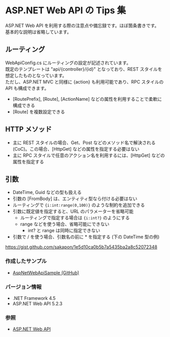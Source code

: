 # ASP.NET Web API の Tips 集
ASP.NET Web API を利用する際の注意点や備忘録です。ほぼ箇条書きです。  
基本的な説明は省略しています。

## ルーティング
WebApiConfig.cs にルーティングの設定が記述されています。  
既定のテンプレートは "api/{controller}/{id}" となっており、REST スタイルを想定したものとなっています。  
ただし、ASP.NET MVC と同様に {action} も利用可能であり、RPC スタイルの API も構成できます。

- [RoutePrefix], [Route], [ActionName] などの属性を利用することで柔軟に構成できる
- [Route] を複数設定できる

## HTTP メソッド
- 主に REST スタイルの場合、Get、Post などのメソッド名で解決される (CoC)。この場合、[HttpGet] などの属性を指定する必要はない
- 主に RPC スタイルで任意のアクション名を利用するには、[HttpGet] などの属性を指定する

## 引数
- DateTime, Guid などの型も扱える
- 引数の [FromBody] は、エンティティ型なら付ける必要はない
- ルーティングで `{i:int:range(0,100)}` のような制約を追加できる
- 引数に既定値を指定すると、URL のパラメーターを省略可能
  - ルーティングで指定する場合は `{i:int?}` のようにする
  - range などを使う場合、省略可能にできない
    - int? と range は同時に指定できない
- 引数で / を使う場合、引数名の前に * を指定する (下の DateTime 型の例)

https://gist.github.com/sakapon/1e5d10ca0b5b7a5435ba2a8c52072348

### 作成したサンプル
- [AspNetWebApiSample (GitHub)](https://github.com/sakapon/Samples-2018/tree/master/AspNetWebApiSample)

### バージョン情報
- .NET Framework 4.5
- ASP.NET Web API 5.2.3

### 参照
- [ASP.NET Web API](https://docs.microsoft.com/en-us/aspnet/web-api/)
